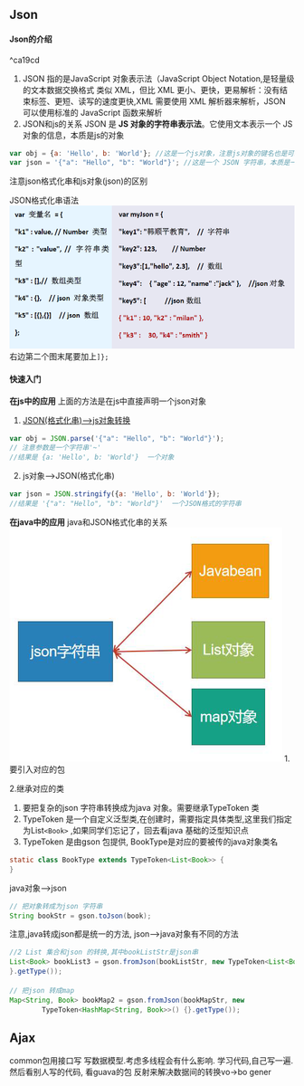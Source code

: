 ## Json
#### Json的介绍
^ca19cd
1. JSON 指的是JavaScript 对象表示法（JavaScript Object Notation,是轻量级的文本数据交换格式
类似 XML，但比 XML 更小、更快，更易解析：没有结束标签、更短、读写的速度更快,XML 需要使用 XML 解析器来解析，JSON 可以使用标准的 JavaScript 函数来解析
2. JSON和js的关系
JSON 是 **JS 对象的字符串表示法**。它使用文本表示一个 JS 对象的信息，本质是js的对象
```js
var obj = {a: 'Hello', b: 'World'}; //这是一个js对象，注意js对象的键名也是可以使用引号包裹的,这里的键名就不用引号包含
var json = '{"a": "Hello", "b": "World"}'; //这是一个 JSON 字符串，本质是一个字符串
```
注意json格式化串和js对象(json)的区别

JSON格式化串语法
![](assest/Pasted%20image%2020240726152636.png)
右边第二个图末尾要加上`]};`
#### 快速入门
**在js中的应用**
上面的方法是在js中直接声明一个json对象
1. [JSON(格式化串)-->js对象转换](#^ca19cd)
```js
var obj = JSON.parse('{"a": "Hello", "b": "World"}'); 
// 注意参数是一个字符串'~'
//结果是 {a: 'Hello', b: 'World'}  一个对象
```
2. js对象-->JSON(格式化串)
```js
var json = JSON.stringify({a: 'Hello', b: 'World'}); 
//结果是 '{"a": "Hello", "b": "World"}'  一个JSON格式的字符串
```
**在java中的应用**
java和JSON格式化串的关系
![](assest/Pasted%20image%2020240726154207.png)
1.要引入对应的包

2.继承对应的类
1. 要把复杂的json 字符串转换成为java 对象。需要继承TypeToken 类
2. TypeToken 是一个自定义泛型类,在创建时，需要指定具体类型,这里我们指定为List`<Book>`
 ,如果同学们忘记了，回去看java 基础的泛型知识点
3. TypeToken 是由gson 包提供, BookType是对应的要被传的java对象类名
```java
static class BookType extends TypeToken<List<Book>> {
}
```
java对象-->json
```java
// 把对象转成为json 字符串
String bookStr = gson.toJson(book);
```
注意,java转成json都是统一的方法,
json-->java对象有不同的方法
```java
//2 List 集合和json 的转换,其中bookListStr是json串
List<Book> bookList3 = gson.fromJson(bookListStr, new TypeToken<List<Book>>() {
}.getType());

// 把json 转成map
Map<String, Book> bookMap2 = gson.fromJson(bookMapStr, new  
        TypeToken<HashMap<String, Book>>() {}.getType());
```
## Ajax
common包用接口写
写数据模型.考虑多线程会有什么影响. 学习代码,自己写一遍.然后看别人写的代码, 看guava的包
反射来解决数据间的转换vo->bo
gener